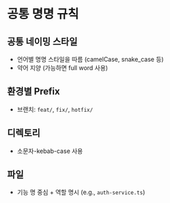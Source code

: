 # 공통 명명 규칙

## 공통 네이밍 스타일
- 언어별 명명 스타일을 따름 (camelCase, snake_case 등)
- 약어 지양 (가능하면 full word 사용)

## 환경별 Prefix
- 브랜치: `feat/`, `fix/`, `hotfix/`

## 디렉토리
- 소문자-kebab-case 사용

## 파일
- 기능 명 중심 + 역할 명시 (e.g., `auth-service.ts`)